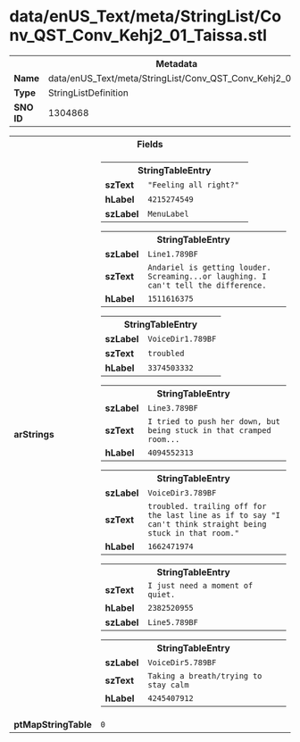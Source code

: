 <h1>data/enUS_Text/meta/StringList/Conv_QST_Conv_Kehj2_01_Taissa.stl</h1><table><tr><th colspan="100%">Metadata</th></tr><tr><td><b>Name</b></td><td>data/enUS_Text/meta/StringList/Conv_QST_Conv_Kehj2_01_Taissa.stl</td></tr><tr><td><b>Type</b></td><td>StringListDefinition</td></tr><tr><td><b>SNO ID</b></td><td>1304868</td></tr></table>

<table><tr><th colspan="100%">Fields</th></tr><tr><td><b>arStrings</b></td><td><table><tr><th colspan="100%">StringTableEntry</th></tr><tr><td><b>szText</b></td><td><code>"Feeling all right?" </code></td></tr><tr><td><b>hLabel</b></td><td><code>4215274549</code></td></tr><tr><td><b>szLabel</b></td><td><code>MenuLabel</code></td></tr></table>


<table><tr><th colspan="100%">StringTableEntry</th></tr><tr><td><b>szLabel</b></td><td><code>Line1.789BF</code></td></tr><tr><td><b>szText</b></td><td><code>Andariel is getting louder. Screaming...or laughing. I can't tell the difference.</code></td></tr><tr><td><b>hLabel</b></td><td><code>1511616375</code></td></tr></table>


<table><tr><th colspan="100%">StringTableEntry</th></tr><tr><td><b>szLabel</b></td><td><code>VoiceDir1.789BF</code></td></tr><tr><td><b>szText</b></td><td><code>troubled</code></td></tr><tr><td><b>hLabel</b></td><td><code>3374503332</code></td></tr></table>


<table><tr><th colspan="100%">StringTableEntry</th></tr><tr><td><b>szLabel</b></td><td><code>Line3.789BF</code></td></tr><tr><td><b>szText</b></td><td><code>I tried to push her down, but being stuck in that cramped room...</code></td></tr><tr><td><b>hLabel</b></td><td><code>4094552313</code></td></tr></table>


<table><tr><th colspan="100%">StringTableEntry</th></tr><tr><td><b>szLabel</b></td><td><code>VoiceDir3.789BF</code></td></tr><tr><td><b>szText</b></td><td><code>troubled. trailing off for the last line as if to say "I can't think straight being stuck in that room."</code></td></tr><tr><td><b>hLabel</b></td><td><code>1662471974</code></td></tr></table>


<table><tr><th colspan="100%">StringTableEntry</th></tr><tr><td><b>szText</b></td><td><code>I just need a moment of quiet.</code></td></tr><tr><td><b>hLabel</b></td><td><code>2382520955</code></td></tr><tr><td><b>szLabel</b></td><td><code>Line5.789BF</code></td></tr></table>


<table><tr><th colspan="100%">StringTableEntry</th></tr><tr><td><b>szLabel</b></td><td><code>VoiceDir5.789BF</code></td></tr><tr><td><b>szText</b></td><td><code>Taking a breath/trying to stay calm</code></td></tr><tr><td><b>hLabel</b></td><td><code>4245407912</code></td></tr></table>


</td></tr><tr><td><b>ptMapStringTable</b></td><td><code>0</code></td></tr></table>

